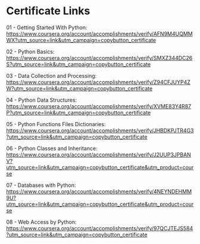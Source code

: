 # Certificate Links

01 - Getting Started With Python: https://www.coursera.org/account/accomplishments/verify/AFN9M4UQMMWX?utm_source=link&utm_campaign=copybutton_certificate

02 - Python Basics: https://www.coursera.org/account/accomplishments/verify/SMXZ344DC26S?utm_source=link&utm_campaign=copybutton_certificate

03 - Data Collection and Processing: https://www.coursera.org/account/accomplishments/verify/Z94CFJUYP4ZW?utm_source=link&utm_campaign=copybutton_certificate

04 - Python Data Structures: https://www.coursera.org/account/accomplishments/verify/XVME83Y4R87P?utm_source=link&utm_campaign=copybutton_certificate

05 - Python Functions Files Dictionaries: https://www.coursera.org/account/accomplishments/verify/JHBDKPJTR4G3?utm_source=link&utm_campaign=copybutton_certificate

06 - Python Classes and Inheritance: https://www.coursera.org/account/accomplishments/verify/J2UUP3JPBANV?utm_source=link&utm_campaign=copybutton_certificate&utm_product=course

07 - Databases with Python: https://www.coursera.org/account/accomplishments/verify/4NEYNDEHMM9U?utm_source=link&utm_campaign=copybutton_certificate&utm_product=course

08 - Web Access by Python: https://www.coursera.org/account/accomplishments/verify/97QCJTEJS584?utm_source=link&utm_campaign=copybutton_certificate